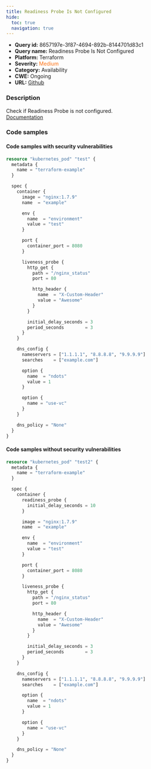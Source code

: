 ```yaml
---
title: Readiness Probe Is Not Configured
hide:
  toc: true
  navigation: true
---
```


-   **Query id:** 8657197e-3f87-4694-892b-8144701d83c1
-   **Query name:** Readiness Probe Is Not Configured
-   **Platform:** Terraform
-   **Severity:** <span style="color:#ff7213">Medium</span>
-   **Category:** Availability
-   **CWE:** Ongoing
-   **URL:** [Github](https://github.com/DataDog/kics/tree/master/assets/queries/terraform/kubernetes/readiness_probe_is_not_configured)

### Description
Check if Readiness Probe is not configured.<br>
[Documentation](https://registry.terraform.io/providers/hashicorp/kubernetes/latest/docs/resources/pod#readiness_probe)

### Code samples
#### Code samples with security vulnerabilities
```tf title="Positive test num. 1 - tf file" hl_lines="7"
resource "kubernetes_pod" "test" {
  metadata {
    name = "terraform-example"
  }

  spec {
    container {
      image = "nginx:1.7.9"
      name  = "example"

      env {
        name  = "environment"
        value = "test"
      }

      port {
        container_port = 8080
      }

      liveness_probe {
        http_get {
          path = "/nginx_status"
          port = 80

          http_header {
            name  = "X-Custom-Header"
            value = "Awesome"
          }
        }

        initial_delay_seconds = 3
        period_seconds        = 3
      }
    }

    dns_config {
      nameservers = ["1.1.1.1", "8.8.8.8", "9.9.9.9"]
      searches    = ["example.com"]

      option {
        name  = "ndots"
        value = 1
      }

      option {
        name = "use-vc"
      }
    }

    dns_policy = "None"
  }
}

```


#### Code samples without security vulnerabilities
```tf title="Negative test num. 1 - tf file"
resource "kubernetes_pod" "test2" {
  metadata {
    name = "terraform-example"
  }

  spec {
    container {
      readiness_probe {
        initial_delay_seconds = 10
      }

      image = "nginx:1.7.9"
      name  = "example"

      env {
        name  = "environment"
        value = "test"
      }

      port {
        container_port = 8080
      }

      liveness_probe {
        http_get {
          path = "/nginx_status"
          port = 80

          http_header {
            name  = "X-Custom-Header"
            value = "Awesome"
          }
        }

        initial_delay_seconds = 3
        period_seconds        = 3
      }
    }

    dns_config {
      nameservers = ["1.1.1.1", "8.8.8.8", "9.9.9.9"]
      searches    = ["example.com"]

      option {
        name  = "ndots"
        value = 1
      }

      option {
        name = "use-vc"
      }
    }

    dns_policy = "None"
  }
}

```
